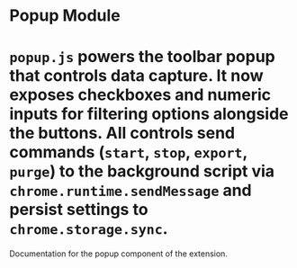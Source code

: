 # Popup Module

`popup.js` powers the toolbar popup that controls data capture.
It now exposes checkboxes and numeric inputs for filtering options alongside the buttons.
All controls send commands (`start`, `stop`, `export`, `purge`) to the background script via `chrome.runtime.sendMessage` and persist settings to `chrome.storage.sync`.
=======
Documentation for the popup component of the extension.
